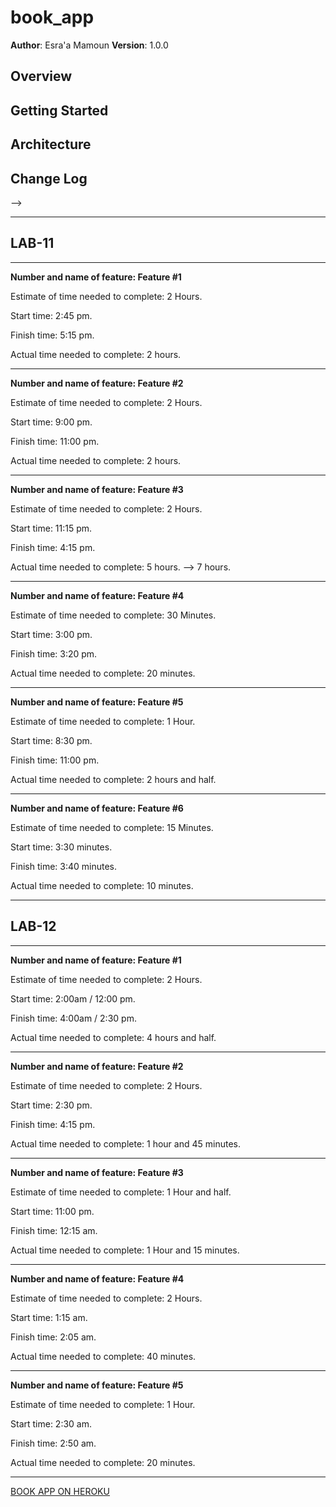 # book_app

**Author**: Esra'a Mamoun
**Version**: 1.0.0

## Overview
<!-- Provide a high level overview of what this application is and why you are building it, beyond the fact that it's an assignment for a Code 301 class. (i.e. What's your problem domain?) -->

## Getting Started
<!-- What are the steps that a user must take in order to build this app on their own machine and get it running? -->

## Architecture
<!-- Provide a detailed description of the application design. What technologies (languages, libraries, etc) you're using, and any other relevant design information. -->

## Change Log
<!-- Use this area to document the iterative changes made to your application as each feature is successfully implemented. Use time stamps. Here's an examples:

01-01-2001 4:59pm - Application now has a fully-functional express server, with GET and POST routes for the book resource.

## Credits and Collaborations
<!-- Give credit (and a link) to other people or resources that helped you build this application. -->
-->

---
## LAB-11
---

**Number and name of feature: Feature #1**

Estimate of time needed to complete: 2 Hours.

Start time: 2:45 pm.

Finish time: 5:15 pm.

Actual time needed to complete: 2 hours.

---

**Number and name of feature: Feature #2**

Estimate of time needed to complete: 2 Hours.

Start time: 9:00 pm.

Finish time: 11:00 pm.

Actual time needed to complete: 2 hours.

---

**Number and name of feature: Feature #3**

Estimate of time needed to complete: 2 Hours.

Start time: 11:15 pm.

Finish time: 4:15 pm. 

Actual time needed to complete: 5 hours. --> 7 hours.

---

**Number and name of feature: Feature #4**

Estimate of time needed to complete: 30 Minutes.

Start time: 3:00 pm.

Finish time: 3:20 pm.

Actual time needed to complete: 20 minutes.

---

**Number and name of feature: Feature #5**

Estimate of time needed to complete: 1 Hour.

Start time: 8:30 pm.

Finish time: 11:00 pm.

Actual time needed to complete: 2 hours and half.

---

**Number and name of feature: Feature #6**

Estimate of time needed to complete: 15 Minutes.

Start time: 3:30 minutes.

Finish time: 3:40 minutes.

Actual time needed to complete: 10 minutes.

---
## LAB-12
---

**Number and name of feature: Feature #1**

Estimate of time needed to complete: 2 Hours.

Start time: 2:00am / 12:00 pm.

Finish time: 4:00am / 2:30 pm.

Actual time needed to complete: 4 hours and half.

---

**Number and name of feature: Feature #2**

Estimate of time needed to complete: 2 Hours.

Start time: 2:30 pm.

Finish time: 4:15 pm.

Actual time needed to complete: 1 hour and 45 minutes.

---

**Number and name of feature: Feature #3**

Estimate of time needed to complete: 1 Hour and half.

Start time: 11:00 pm.

Finish time: 12:15 am.

Actual time needed to complete: 1 Hour and 15 minutes.

---

**Number and name of feature: Feature #4**

Estimate of time needed to complete: 2 Hours.

Start time: 1:15 am.

Finish time: 2:05 am.

Actual time needed to complete: 40 minutes.

---

**Number and name of feature: Feature #5**

Estimate of time needed to complete: 1 Hour.

Start time: 2:30 am.

Finish time: 2:50 am.

Actual time needed to complete: 20 minutes.

---

[BOOK APP ON HEROKU](https://book-app-esraa.herokuapp.com/)
